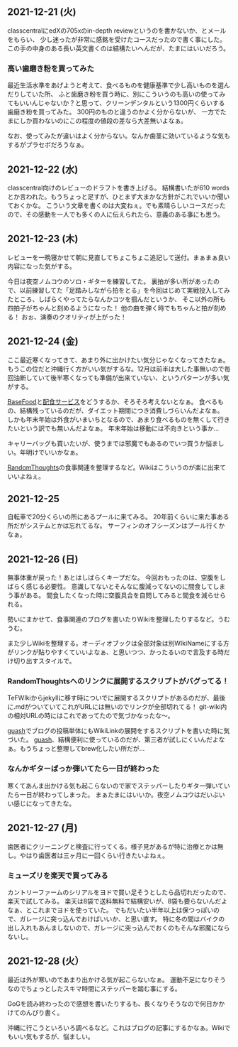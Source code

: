 ## 2021-12-21 (火)

classcentralにedXの705xのin-depth reviewというのを書かないか、とメールをもらい、
少し迷ったが非常に感銘を受けたコースだったので書く事にした。
この手の中身のある長い英文書くのは結構たいへんだが、たまにはいいだろう。

### 高い歯磨き粉を買ってみた

最近生活水準をあげようと考えて、食べるものを健康基準で少し高いものを選んだりしていた所、
ふと歯磨き粉を買う時に、別にこういうのも高いの使ってみてもいいんじゃないか？と思って、クリーンデンタルという1300円くらいする歯磨き粉を買ってみた。
300円のものと違うのかよく分からないが、
一方でたまにしか買わないのにこの程度の値段の差なら大差無いよなぁ。

なお、使ってみたが違いはよく分からない。なんか歯茎に効いているような気もするがプラセボだろうなぁ。

## 2021-12-22 (水)

classcentral向けのレビューのドラフトを書き上げる。
結構書いたが610 wordsとか言われた。もうちょっと足すが、ひとまず大まかな方針がこれでいいか聞いておくかな。
こういう文章を書くのは大変ねぇ。でも素晴らしいコースだったので、その感動を一人でも多くの人に伝えられたら、意義のある事にも思う。

## 2021-12-23 (木)

レビューを一晩寝かせて朝に見直してちょこちょこ追記して送付。まぁまぁ良い内容になった気がする。

今日は夜空ノムコウのソロ・ギターを練習してた。
裏拍が多い所があったので、以前練習してた「足踏みしながら拍をとる」を今回はじめて実戦投入してみたところ、しばらくやってたらなんかコツを掴んだというか、
そこ以外の所も四拍子がちゃんと刻めるようになった！
他の曲を弾く時でもちゃんと拍が刻める！
おぉ、演奏のクオリティが上がった！

## 2021-12-24 (金)

ここ最近寒くなってきて、あまり外に出かけたい気分じゃなくなってきたなぁ。
もうこの位だと沖縄行く方がいい気がするな。12月は前半は大した事無いので毎回油断していて後半寒くなっても準備が出来ていない、というパターンが多い気がする。

[BaseFood](BaseFood.md)と[配食サービス](配食サービス.md)をどうするか、そろそろ考えないとなぁ。
食べるもの、結構残っているのだが、ダイエット期間につき消費しづらいんだよなぁ。
しかも年末年始は外食がいまいちとなるので、あまり食べるものを無くして行きたいという訳でも無いんだよなぁ。
年末年始は移動には不向きという事か…

キャリーバッグも買いたいが、使うまでは邪魔でもあるのでいつ買うか悩ましい。年明けでいいかなぁ。

[RandomThoughts](RandomThoughts.md)の食事関連を整理するなど。Wikiはこういうのが楽に出来ていいよねぇ。

## 2021-12-25

自転車で20分くらいの所にあるプールに来てみる。
20年前くらいに来た事ある所だがシステムとかは忘れてるな。
サーフィンのオフシーズンはプール行くかなぁ。

## 2021-12-26 (日)

無事体重が戻った！あとはしばらくキープだな。
今回おもったのは、空腹をしばらく感じる必要性。
意識してないとそんなに腹減ってないのに間食してしまう事がある。
間食したくなった時に空腹具合を自問してみると間食を減らせられる。

勢いにまかせて、食事関連のブログを書いたりWikiを整理したりするなど。うむうむ。

また少しWikiを整理する。オーディオブックは全部対象は別WIkiNameにする方がリンクが貼りやすくていいよなぁ、と思いつつ、かったるいので言及する時だけ切り出すスタイルで。

### RandomThoughtsへのリンクに展開するスクリプトがバグってる！

TeFWIkiからjekyllに移す時についでに展開するスクリプトがあるのだが、最後に.mdがついていてこれがURLには無いのでリンクが全部切れてる！
git-wiki内の相対URLの時にはこれであってたので気づかなったな〜。

[guash](guash.md)でブログの投稿単体にもWikiLinkの展開をするスクリプトを書いた時に気づいた。
[guash](guash.md)、結構便利に使っているのだが、第三者が試しにくいんだよなぁ。もうちょっと整理してbrew化したい所だが…

### なんかギターばっか弾いてたら一日が終わった

寒くてあんま出かける気も起こらないので家でステッパーしたりギター弾いていたら一日が終わってしまった。
まぁたまにはいいか。夜空ノムコウはだいぶいい感じになってきたな。

## 2021-12-27 (月)

歯医者にクリーニングと検査に行ってくる。様子見があるが特に治療とかは無し。やはり歯医者は三ヶ月に一回くらい行きたいよねぇ。

### ミューズリを楽天で買ってみる

カントリーファームのシリアルをヨドで買い足そうとしたら品切れだったので、楽天で試してみる。
楽天は8袋で送料無料で結構安いが、8袋も要らないんだよなぁ、とこれまでヨドを使っていた。
でもだいたい半年以上は保つっぽいので、ガレージに突っ込んでおけばいいか、と思い直す。
特に冬の間はバイクの出し入れもあんましないので、ガレージに突っ込んでおくのもそんな邪魔にならないし。

## 2021-12-28 (火）

最近は外が寒いのであまり出かける気が起こらないなぁ。
運動不足になりそうなのでちょっとしたスキマ時間にステッパーを踏む事にする。

GoGを読み終わったので感想を書いたりするも、長くなりそうなので何日かかけてのんびり書く。

沖縄に行こうといろいろ調べるなど。これはブログの記事にするかなぁ。Wikiでもいい気もするが、悩ましい。